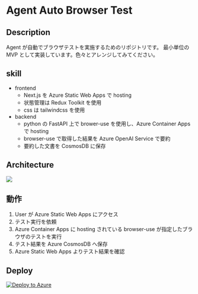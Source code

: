 # Agent Auto Browser Test

## Description

Agent が自動でブラウザテストを実施するためのリポジトリです。
最小単位の MVP として実装しています。色々とアレンジしてみてください。

## skill

- frontend
  - Next.js を Azure Static Web Apps で hosting
  - 状態管理は Redux Toolkit を使用
  - css は tailwindcss を使用
- backend
  - python の FastAPI 上で brower-use を使用し、Azure Container Apps で hosting
  - browser-use で取得した結果を Azure OpenAI Service で要約
  - 要約した文書を CosmosDB に保存

## Architecture

![](https://storage.googleapis.com/zenn-user-upload/378da8e72ac9-20250130.png)

## 動作

1. User が Azure Static Web Apps にアクセス
2. テスト実行を依頼
3. Azure Container Apps に hosting されている browser-use が指定したブラウザのテストを実行
4. テスト結果を Azure CosmosDB へ保存
5. Azure Static Web Apps よりテスト結果を確認

## Deploy

[![Deploy to Azure](https://aka.ms/deploytoazurebutton)](https://portal.azure.com/#create/Microsoft.Template/uri/https%3A%2F%2Fraw.githubusercontent.com%2FSatakeYusuke19920527%2Fpoc-auto-browser-test%2Frefs%2Fheads%2Fmain%2Fazuredeploy.json)

